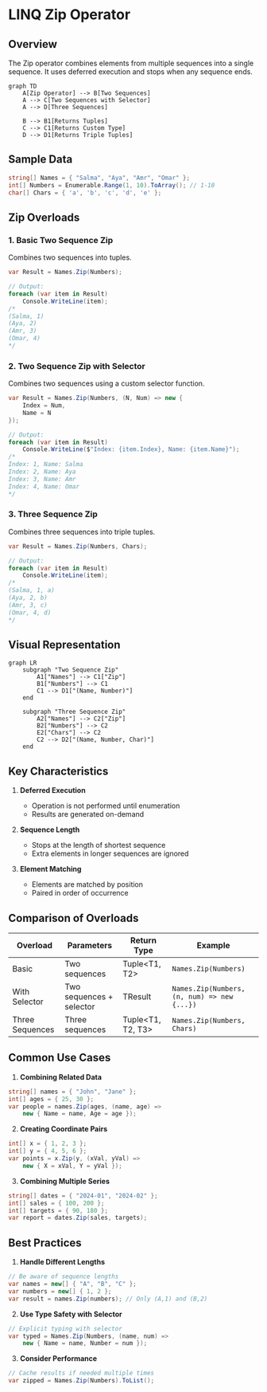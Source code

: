 # LINQ Zip Operator

## Overview
The Zip operator combines elements from multiple sequences into a single sequence. It uses deferred execution and stops when any sequence ends.

```mermaid
graph TD
    A[Zip Operator] --> B[Two Sequences]
    A --> C[Two Sequences with Selector]
    A --> D[Three Sequences]
    
    B --> B1[Returns Tuples]
    C --> C1[Returns Custom Type]
    D --> D1[Returns Triple Tuples]
```

## Sample Data
```csharp
string[] Names = { "Salma", "Aya", "Amr", "Omar" };
int[] Numbers = Enumerable.Range(1, 10).ToArray(); // 1-10
char[] Chars = { 'a', 'b', 'c', 'd', 'e' };
```

## Zip Overloads

### 1. Basic Two Sequence Zip
Combines two sequences into tuples.

```csharp
var Result = Names.Zip(Numbers);

// Output:
foreach (var item in Result)
    Console.WriteLine(item);
/*
(Salma, 1)
(Aya, 2)
(Amr, 3)
(Omar, 4)
*/
```

### 2. Two Sequence Zip with Selector
Combines two sequences using a custom selector function.

```csharp
var Result = Names.Zip(Numbers, (N, Num) => new { 
    Index = Num, 
    Name = N 
});

// Output:
foreach (var item in Result)
    Console.WriteLine($"Index: {item.Index}, Name: {item.Name}");
/*
Index: 1, Name: Salma
Index: 2, Name: Aya
Index: 3, Name: Amr
Index: 4, Name: Omar
*/
```

### 3. Three Sequence Zip
Combines three sequences into triple tuples.

```csharp
var Result = Names.Zip(Numbers, Chars);

// Output:
foreach (var item in Result)
    Console.WriteLine(item);
/*
(Salma, 1, a)
(Aya, 2, b)
(Amr, 3, c)
(Omar, 4, d)
*/
```

## Visual Representation

```mermaid
graph LR
    subgraph "Two Sequence Zip"
        A1["Names"] --> C1["Zip"]
        B1["Numbers"] --> C1
        C1 --> D1["(Name, Number)"]
    end

    subgraph "Three Sequence Zip"
        A2["Names"] --> C2["Zip"]
        B2["Numbers"] --> C2
        E2["Chars"] --> C2
        C2 --> D2["(Name, Number, Char)"]
    end
```

## Key Characteristics

1. **Deferred Execution**
   - Operation is not performed until enumeration
   - Results are generated on-demand

2. **Sequence Length**
   - Stops at the length of shortest sequence
   - Extra elements in longer sequences are ignored

3. **Element Matching**
   - Elements are matched by position
   - Paired in order of occurrence

## Comparison of Overloads

| Overload | Parameters | Return Type | Example |
|----------|------------|-------------|---------|
| Basic | Two sequences | Tuple<T1, T2> | `Names.Zip(Numbers)` |
| With Selector | Two sequences + selector | TResult | `Names.Zip(Numbers, (n, num) => new {...})` |
| Three Sequences | Three sequences | Tuple<T1, T2, T3> | `Names.Zip(Numbers, Chars)` |

## Common Use Cases

1. **Combining Related Data**
```csharp
string[] names = { "John", "Jane" };
int[] ages = { 25, 30 };
var people = names.Zip(ages, (name, age) => 
    new { Name = name, Age = age });
```

2. **Creating Coordinate Pairs**
```csharp
int[] x = { 1, 2, 3 };
int[] y = { 4, 5, 6 };
var points = x.Zip(y, (xVal, yVal) => 
    new { X = xVal, Y = yVal });
```

3. **Combining Multiple Series**
```csharp
string[] dates = { "2024-01", "2024-02" };
int[] sales = { 100, 200 };
int[] targets = { 90, 180 };
var report = dates.Zip(sales, targets);
```

## Best Practices

1. **Handle Different Lengths**
```csharp
// Be aware of sequence lengths
var names = new[] { "A", "B", "C" };
var numbers = new[] { 1, 2 };
var result = names.Zip(numbers); // Only (A,1) and (B,2)
```

2. **Use Type Safety with Selector**
```csharp
// Explicit typing with selector
var typed = Names.Zip(Numbers, (name, num) => 
    new { Name = name, Number = num });
```

3. **Consider Performance**
```csharp
// Cache results if needed multiple times
var zipped = Names.Zip(Numbers).ToList();
```
